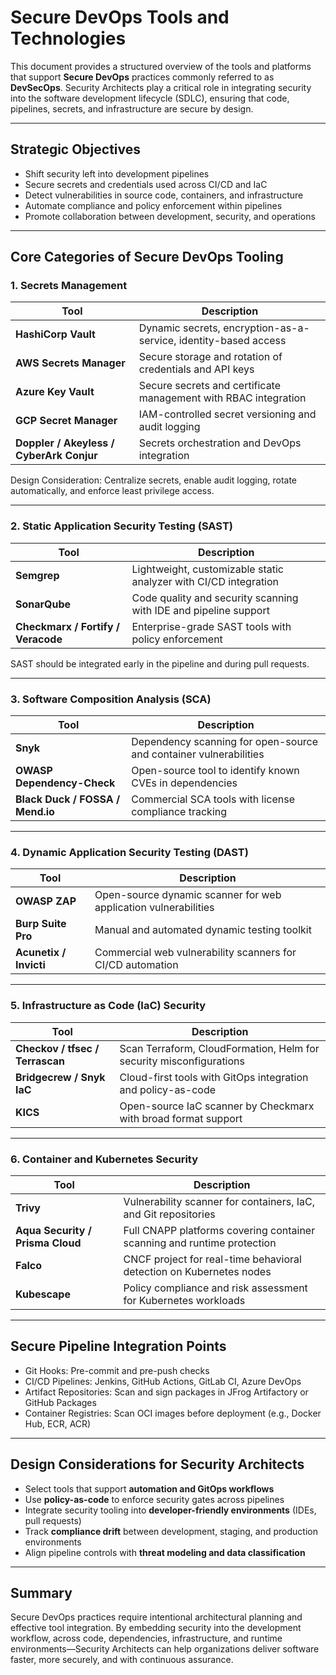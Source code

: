 # Secure DevOps Tools and Technologies

This document provides a structured overview of the tools and platforms that support **Secure DevOps** practices commonly referred to as **DevSecOps**. Security Architects play a critical role in integrating security into the software development lifecycle (SDLC), ensuring that code, pipelines, secrets, and infrastructure are secure by design.

---

## Strategic Objectives

- Shift security left into development pipelines
- Secure secrets and credentials used across CI/CD and IaC
- Detect vulnerabilities in source code, containers, and infrastructure
- Automate compliance and policy enforcement within pipelines
- Promote collaboration between development, security, and operations

---

## Core Categories of Secure DevOps Tooling

### 1. Secrets Management

| Tool | Description |
|------|-------------|
| **HashiCorp Vault** | Dynamic secrets, encryption-as-a-service, identity-based access |
| **AWS Secrets Manager** | Secure storage and rotation of credentials and API keys |
| **Azure Key Vault** | Secure secrets and certificate management with RBAC integration |
| **GCP Secret Manager** | IAM-controlled secret versioning and audit logging |
| **Doppler / Akeyless / CyberArk Conjur** | Secrets orchestration and DevOps integration

Design Consideration: Centralize secrets, enable audit logging, rotate automatically, and enforce least privilege access.

---

### 2. Static Application Security Testing (SAST)

| Tool | Description |
|------|-------------|
| **Semgrep** | Lightweight, customizable static analyzer with CI/CD integration |
| **SonarQube** | Code quality and security scanning with IDE and pipeline support |
| **Checkmarx / Fortify / Veracode** | Enterprise-grade SAST tools with policy enforcement |

SAST should be integrated early in the pipeline and during pull requests.

---

### 3. Software Composition Analysis (SCA)

| Tool | Description |
|------|-------------|
| **Snyk** | Dependency scanning for open-source and container vulnerabilities |
| **OWASP Dependency-Check** | Open-source tool to identify known CVEs in dependencies |
| **Black Duck / FOSSA / Mend.io** | Commercial SCA tools with license compliance tracking

---

### 4. Dynamic Application Security Testing (DAST)

| Tool | Description |
|------|-------------|
| **OWASP ZAP** | Open-source dynamic scanner for web application vulnerabilities |
| **Burp Suite Pro** | Manual and automated dynamic testing toolkit |
| **Acunetix / Invicti** | Commercial web vulnerability scanners for CI/CD automation

---

### 5. Infrastructure as Code (IaC) Security

| Tool | Description |
|------|-------------|
| **Checkov / tfsec / Terrascan** | Scan Terraform, CloudFormation, Helm for security misconfigurations |
| **Bridgecrew / Snyk IaC** | Cloud-first tools with GitOps integration and policy-as-code |
| **KICS** | Open-source IaC scanner by Checkmarx with broad format support

---

### 6. Container and Kubernetes Security

| Tool | Description |
|------|-------------|
| **Trivy** | Vulnerability scanner for containers, IaC, and Git repositories |
| **Aqua Security / Prisma Cloud** | Full CNAPP platforms covering container scanning and runtime protection |
| **Falco** | CNCF project for real-time behavioral detection on Kubernetes nodes |
| **Kubescape** | Policy compliance and risk assessment for Kubernetes workloads

---

## Secure Pipeline Integration Points

- Git Hooks: Pre-commit and pre-push checks
- CI/CD Pipelines: Jenkins, GitHub Actions, GitLab CI, Azure DevOps
- Artifact Repositories: Scan and sign packages in JFrog Artifactory or GitHub Packages
- Container Registries: Scan OCI images before deployment (e.g., Docker Hub, ECR, ACR)

---

## Design Considerations for Security Architects

- Select tools that support **automation and GitOps workflows**
- Use **policy-as-code** to enforce security gates across pipelines
- Integrate security tooling into **developer-friendly environments** (IDEs, pull requests)
- Track **compliance drift** between development, staging, and production environments
- Align pipeline controls with **threat modeling and data classification**

---

## Summary

Secure DevOps practices require intentional architectural planning and effective tool integration. By embedding security into the development workflow, across code, dependencies, infrastructure, and runtime environments—Security Architects can help organizations deliver software faster, more securely, and with continuous assurance.

